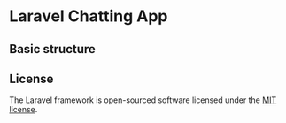 
<p align="center">
</p>

# Laravel Chatting App 

## Basic structure

## License

The Laravel framework is open-sourced software licensed under the [MIT license](https://opensource.org/licenses/MIT).
